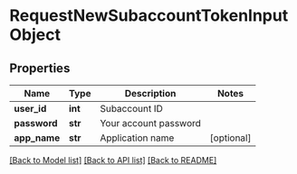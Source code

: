 # RequestNewSubaccountTokenInputObject

## Properties
Name | Type | Description | Notes
------------ | ------------- | ------------- | -------------
**user_id** | **int** | Subaccount ID | 
**password** | **str** | Your account password | 
**app_name** | **str** | Application name | [optional] 

[[Back to Model list]](../README.md#documentation-for-models) [[Back to API list]](../README.md#documentation-for-api-endpoints) [[Back to README]](../README.md)


